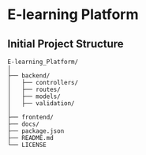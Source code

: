 # E-learning Platform

## Initial Project Structure

```
E-learning_Platform/
│
├── backend/
│   ├── controllers/
│   ├── routes/
│   ├── models/
│   ├── validation/
│
├── frontend/
├── docs/
├── package.json
├── README.md
└── LICENSE
```
